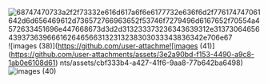 
![68747470733a2f2f73332e616d617a6f6e6177732e636f6d2f776174747061642d6d656469612d736572766963652f53746f7279496d6167652f70554a4572633451696e447668673d3d2d313233373236343639312e313730646564393736396661626465663132313238303033343836342e706e67](https://github.com/user-attachments/assets/fc59fcf8-274f-4a2e-9c0a-de1816576a0c)
![images (38)](https://github.com/user-attachme![images (41)](https://github.com/user-attachments/assets/3e2a90bd-f153-4490-a9c8-1ab0e6108d61)
nts/assets/cbf333b4-a427-41f6-9aa8-77b642ba6498)
![images (40)](https://github.com/user-attachments/assets/d1912e8d-3739-457e-81ef-93e39c9bd871)
